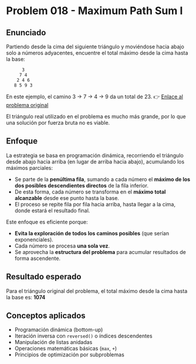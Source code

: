 # Problem 018 - Maximum Path Sum I
## Enunciado
Partiendo desde la cima del siguiente triángulo y moviéndose hacia abajo solo a números adyacentes, encuentre el total máximo desde la cima hasta la base:

```
      3
     7 4
    2 4 6
   8 5 9 3
```

En este ejemplo, el camino 3 → 7 → 4 → 9 da un total de 23.
👉 [Enlace al problema original](https://projecteuler.net/problem=18)

El triángulo real utilizado en el problema es mucho más grande, por lo que una solución por fuerza bruta no es viable.

## Enfoque
La estrategia se basa en programación dinámica, recorriendo el triángulo desde abajo hacia arriba (en lugar de arriba hacia abajo), acumulando los máximos parciales:

* Se parte de la **penúltima fila**, sumando a cada número el **máximo de los dos posibles descendientes directos** de la fila inferior.
* De esta forma, cada número se transforma en el **máximo total alcanzable** desde ese punto hasta la base.
* El proceso se repite fila por fila hacia arriba, hasta llegar a la cima, donde estará el resultado final.

Este enfoque es eficiente porque:
* **Evita la exploración de todos los caminos posibles** (que serían exponenciales).
* Cada número se procesa **una sola vez**.
* Se aprovecha la **estructura del problema** para acumular resultados de forma ascendente.

## Resultado esperado
Para el triángulo original del problema, el total máximo desde la cima hasta la base es: **1074**

## Conceptos aplicados
* Programación dinámica (bottom-up)
* Iteración inversa con `reversed()` o índices descendentes
* Manipulación de listas anidadas
* Operaciones matemáticas básicas (`max`, `+`)
* Principios de optimización por subproblemas
